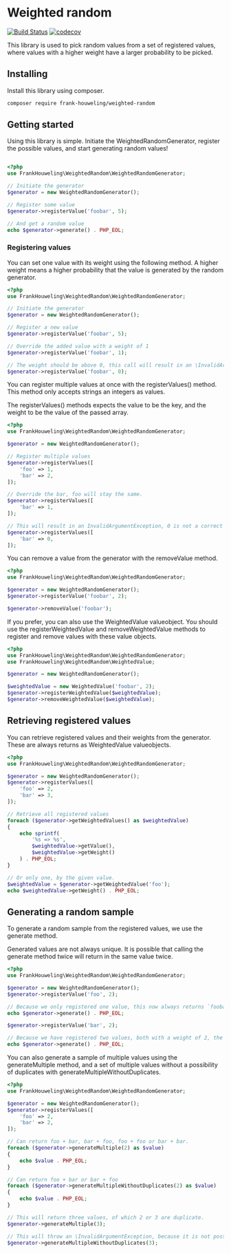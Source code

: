 # Weighted random

[![Build Status](https://travis-ci.org/FrankHouweling/weighted-random.svg?branch=master)](https://travis-ci.org/FrankHouweling/weighted-random)
[![codecov](https://codecov.io/gh/FrankHouweling/weighted-random/branch/master/graph/badge.svg)](https://codecov.io/gh/FrankHouweling/weighted-random)


This library is used to pick random values from a set of registered values, where values with a higher 
weight have a larger probability to be picked.

## Installing
Install this library using composer.

```bash
composer require frank-houweling/weighted-random
```

## Getting started
Using this library is simple. Initiate the WeightedRandomGenerator, register the possible 
values, and start generating random values!

```php

<?php
use FrankHouweling\WeightedRandom\WeightedRandomGenerator;

// Initiate the generator
$generator = new WeightedRandomGenerator();

// Register some value
$generator->registerValue('foobar', 5);

// And get a random value
echo $generator->generate() . PHP_EOL;
```

### Registering values
You can set one value with its weight using the following method. A higher weight means 
a higher probability that the value is generated by the random generator.

```php
<?php
use FrankHouweling\WeightedRandom\WeightedRandomGenerator;

// Initiate the generator
$generator = new WeightedRandomGenerator();

// Register a new value
$generator->registerValue('foobar', 5);

// Override the added value with a weight of 1
$generator->registerValue('foobar', 1);

// The weight should be above 0, this call will result in an \InvalidArgumentException
$generator->registerValue('foobar', 0);
```

You can register multiple values at once with the registerValues() method. This method only 
accepts strings an integers as values.

The registerValues() methods expects the value to be the key, and the weight to be the value of 
the passed array.

```php
<?php
use FrankHouweling\WeightedRandom\WeightedRandomGenerator;

$generator = new WeightedRandomGenerator();

// Register multiple values
$generator->registerValues([
    'foo' => 1,
    'bar' => 2,
]);

// Override the bar, foo will stay the same.
$generator->registerValues([
    'bar' => 1,
]);

// This will result in an InvalidArgumentException, 0 is not a correct weight.
$generator->registerValues([
    'bar' => 0,
]);
```

You can remove a value from the generator with the removeValue method.

```php
<?php
use FrankHouweling\WeightedRandom\WeightedRandomGenerator;

$generator = new WeightedRandomGenerator();
$generator->registerValue('foobar', 2);

$generator->removeValue('foobar');
```

If you prefer, you can also use the WeightedValue valueobject. You should use the registerWeightedValue and
removeWeightedValue methods to register and remove values with these value objects.

```php
<?php
use FrankHouweling\WeightedRandom\WeightedRandomGenerator;
use FrankHouweling\WeightedRandom\WeightedValue;

$generator = new WeightedRandomGenerator();

$weightedValue = new WeightedValue('foobar', 2);
$generator->registerWeightedValue($weightedValue);
$generator->removeWeightedValue($weightedValue);
```

## Retrieving registered values
You can retrieve registered values and their weights from the generator. These are always returns as 
WeightedValue valueobjects.

```php
<?php
use FrankHouweling\WeightedRandom\WeightedRandomGenerator;

$generator = new WeightedRandomGenerator();
$generator->registerValues([
    'foo' => 2,
    'bar' => 3,
]);

// Retrieve all registered values
foreach ($generator->getWeightedValues() as $weightedValue)
{
    echo sprintf(
        '%s => %s',
        $weightedValue->getValue(),
        $weightedValue->getWeight()
    ) . PHP_EOL;
}

// Or only one, by the given value.
$weightedValue = $generator->getWeightedValue('foo');
echo $weightedValue->getWeight() . PHP_EOL;
```

## Generating a random sample
To generate a random sample from the registered values, we use the generate method.

Generated values are not always unique. It is possible that calling the generate method twice will return 
in the same value twice.

```php
<?php
use FrankHouweling\WeightedRandom\WeightedRandomGenerator;

$generator = new WeightedRandomGenerator();
$generator->registerValue('foo', 2);

// Because we only registered one value, this now always returns `foobar`
echo $generator->generate() . PHP_EOL;

$generator->registerValue('bar', 2);

// Because we have registered two values, both with a weight of 2, the chance of foo and bar is both 50%.
echo $generator->generate() . PHP_EOL;
```

You can also generate a sample of multiple values using the generateMultiple method, and a set of multiple 
values without a possibility of duplicates with generateMultipleWithoutDuplicates.

```php
<?php
use FrankHouweling\WeightedRandom\WeightedRandomGenerator;

$generator = new WeightedRandomGenerator();
$generator->registerValues([
    'foo' => 2,
    'bar' => 2,
]);

// Can return foo + bar, bar + foo, foo + foo or bar + bar.
foreach ($generator->generateMultiple(2) as $value)
{
    echo $value . PHP_EOL;
}

// Can return foo + bar or bar + foo
foreach ($generator->generateMultipleWithoutDuplicates(2) as $value)
{
    echo $value . PHP_EOL;
}

// This will return three values, of which 2 or 3 are duplicate.
$generator->generateMultiple(3);

// This will throw an \InvalidArgumentException, because it is not possible to generate three unique values.
$generator->generateMultipleWithoutDuplicates(3);
```
